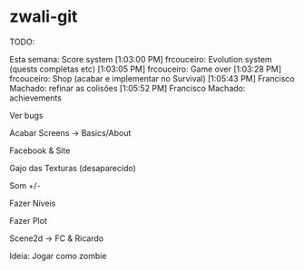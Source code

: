 zwali-git
=========
 TODO:

Esta semana:
Score system
[1:03:00 PM] frcouceiro: Evolution system (quests completas etc)
[1:03:05 PM] frcouceiro: Game over
[1:03:28 PM] frcouceiro: Shop (acabar e implementar no Survival)
[1:05:43 PM] Francisco Machado: refinar as colisões
[1:05:52 PM] Francisco Machado: achievements


Ver bugs

Acabar Screens -> Basics/About

Facebook & Site

Gajo das Texturas (desaparecido)

Som +/-

Fazer Níveis

Fazer Plot

Scene2d  -> FC & Ricardo

Ideia:
Jogar como zombie

